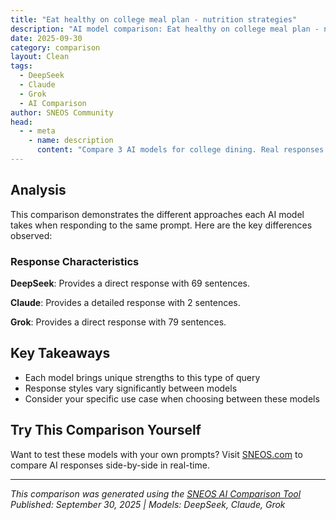 ```yaml
---
title: "Eat healthy on college meal plan - nutrition strategies"
description: "AI model comparison: Eat healthy on college meal plan - nutrition strategies..."
date: 2025-09-30
category: comparison
layout: Clean
tags:
  - DeepSeek
  - Claude
  - Grok
  - AI Comparison
author: SNEOS Community
head:
  - - meta
    - name: description
      content: "Compare 3 AI models for college dining. Real responses from DeepSeek, Claude, Grok with detailed analysis."
---
```


<ChatComparison
  title="Eat healthy on college meal plan - nutrition strategies"
  prompt="Eat healthy on college meal plan - nutrition strategies"
  :responses='{"DeepSeek": "Of course! Eating healthy on a college meal plan is a classic challenge, but it\u0027s absolutely achievable with a little strategy. The key is to learn how to navigate the dining hall like a pro.\n\nHere is a comprehensive guide with practical nutrition strategies for your college meal plan.\n\n### The Golden Rule: The \u0022Healthy Plate\u0022 Method\nVisualize your plate divided into four sections. Aim to fill it like this at most meals:\n* **1/2 Plate: Non-Starchy Vegetables \u0026 Fruits** (Salad, broccoli, carrots, apples, berries)\n* **1/4 Plate: Lean Protein** (Grilled chicken, fish, tofu, beans, lentils)\n* **1/4 Plate: Complex Carbohydrates** (Brown rice, quinoa, whole-wheat pasta, sweet potato)\n\nThis simple model ensures you get a balance of macronutrients and fiber.\n\n---\n\n### Strategy 1: Master the Dining Hall Layout\nTreat the dining hall like a grocery store. Don\u0027t just grab the first thing you see.\n\n* **Do a Lap First:** Before you get a plate, walk through the entire serving area. See what\u0027s available and mentally build your balanced plate.\n* **Identify \u0022Go-To\u0022 Stations:**\n * **The Salad Bar:** Your best friend. Load up on leafy greens, cucumbers, peppers, carrots, and beans. **Beware of high-calorie toppings** like creamy dressings, bacon bits, and croutons.\n * **The Grill:** Often a source of lean protein. Ask for grilled chicken breast, fish, or a burger without the bun.\n * **The Deli/Sandwich Station:** Request whole-wheat bread, load up on veggies, and use mustard or hummus instead of mayo.\n * **The \u0022Home-Style\u0022 Line:** This is often where the less healthy, fried foods are. It\u0027s okay to have some, but don\u0027t make it the base of your meal. Take a small portion and fill the rest of your plate with healthier options.\n\n### Strategy 2: Make Smarter Swaps\nSmall changes add up to big results.\n\n| Instead Of... | Choose This... |\n| :--- | :--- |\n| French Fries / Tater Tots | Baked Potato (go easy on sour cream) or Sweet Potato |\n| Creamy Pasta (Alfredo) | Marinara Sauce on Whole-Wheat Pasta |\n| White Rice / White Bread | Brown Rice, Quinoa, Whole-Wheat Bread |\n| Sugary Cereal | Oatmeal or Cereal with \u003E5g fiber per serving |\n| Fried Chicken / Fish | Grilled, Baked, or Roasted Chicken/Fish |\n| Creamy Soups (Broccoli Cheddar) | Broth-Based Soups (Minestrone, Chicken Noodle) |\n| Soda / Sweetened Juice | Water, Sparkling Water, or Unsweetened Tea |\n\n### Strategy 3: Outsmart the Traps\nCollege dining halls are full of temptations. Have a plan.\n\n* **The All-You-Can-Eat Mentality:** You don\u0027t have to eat everything just because it\u0027s there. Focus on feeling satisfied, not stuffed.\n* **The Dessert Table:** It\u0027s okay to have dessert! The key is portion control. Take a small cookie or a sliver of cake, not a giant brownie. Alternatively, grab a piece of whole fruit.\n* **Liquid Calories:** Sodas, sweetened juices, and fancy coffee drinks are packed with sugar and empty calories. Make water your primary beverage.\n\n### Strategy 4: Smart Supplementing\nYour meal plan doesn\u0027t have to be your only source of food.\n\n* **Keep a Dorm \u0022Pantry\u0022:** Stock a few healthy, non-perishable items for when you need a quick, balanced snack.\n * **Good Options:** Oatmeal packets, nuts \u0026 seeds, whole-grain crackers, peanut butter, canned tuna/chicken, protein bars (check sugar content!), herbal tea, and fruit like apples and bananas.\n* **Take Fruit To-Go:** Most dining halls allow you to take a piece of fruit (apple, banana, orange) with you. This is a perfect snack for between classes.\n\n### Strategy 5: Timing and Hydration\n* **Don\u0027t Skip Meals:** Skipping breakfast or lunch will make you ravenous, leading to poor choices and overeating at the next meal. Try to eat at regular intervals.\n* **Stay Hydrated:** Thirst is often mistaken for hunger. Carry a reusable water bottle and sip throughout the day. Drink a full glass of water before your meal to help you feel fuller faster.\n\n---\n\n### Sample Day on a College Meal Plan\n\n**Breakfast:**\n* Bowl of oatmeal with a sliced banana and a spoonful of peanut butter.\n* OR Scrambled eggs with a side of fruit.\n* Glass of water or unsweetened tea.\n\n**Lunch:**\n* Large salad from the salad bar with mixed greens, chickpeas, cucumbers, and carrots.\n* Grilled chicken breast from the grill station on top of the salad.\n* Dressing on the side (vinaigrette is better than creamy).\n* Side of cottage cheese or a piece of whole fruit.\n\n**Dinner:**\n* **1/2 Plate:** Steamed broccoli and carrots from the veggie station.\n* **1/4 Plate:** Baked salmon or lemon pepper tofu.\n* **1/4 Plate:** Quinoa or brown rice.\n* Small whole-wheat roll on the side.\n\n**Snacks (as needed):**\n* Greek yogurt from the dining hall.\n* Apple with peanut butter from your dorm.\n* Handful of almonds.\n\n### Final Pro-Tips:\n\n* **Listen to Your Body:** Eat when you\u0027re hungry, stop when you\u0027re comfortably full.\n* **It\u0027s About Balance, Not Perfection:** It\u0027s completely fine to have pizza with your friends on a Friday night. The goal is to make healthy choices 80-90% of the time. One \u0022unhealthy\u0022 meal won\u0027t derail your progress.\n* **Ask the Staff:** If you have dietary restrictions or questions about how something is prepared, don\u0027t be afraid to ask the dining hall staff. They are there to help!\n\nYou have the power to make healthy choices in the dining hall. Use these strategies to fuel your body and mind for a successful college experience.", "Claude": "# Eating Healthy on a College Meal Plan\n\n## **Dining Hall Navigation Strategies**\n\n### **Build Balanced Plates**\n- **Fill half your plate** with vegetables and fruits\n- **Quarter protein** (grilled chicken, fish, beans, tofu)\n- **Quarter whole grains** (brown rice, quinoa, whole wheat bread)\n- Add healthy fats (nuts, avocado, olive oil)\n\n### **Smart Station Choices**\n- **Salad bar**: Load up on colorful vegetables, lean proteins, nuts/seeds\n- **Grill station**: Choose grilled over fried options\n- **Stir-fry/made-to-order**: Control ingredients and cooking methods\n- **Soup station**: Broth-based soups with vegetables\n\n## **Meal-Specific Tips**\n\n### **Breakfast**\n- Oatmeal with fruit and nuts\n- Greek yogurt with berries\n- Whole grain toast with peanut butter\n- Eggs with vegetables\n- Avoid sugary cereals and pastries\n\n### **Lunch \u0026 Dinner**\n- Start with salad or vegetable soup\n- Choose grilled, baked, or steamed proteins\n- Opt for roasted or steamed vegetables\n- Select brown rice, quinoa, or sweet potatoes over white starches\n\n## **What to Limit**\n\n### **Minimize These Options**\n- Fried foods (french fries, fried chicken)\n- Sugary drinks and desserts\n- Processed meats (hot dogs, bacon)\n- Cream-based sauces and dressings\n- White bread and refined grains\n\n## **Maximizing Your Meal Plan**\n\n### **Strategic Eating**\n- **Eat regularly** to avoid overeating later\n- **Stay hydrated** with water instead of sugary drinks\n- **Practice portion control** - you can always go back\n- **Eat mindfully** without distractions\n\n### **Supplement When Possible**\n- Keep healthy dorm snacks (nuts, fruit, yogurt)\n- Use any flex dollars for fresh produce\n- Consider a mini-fridge for storing healthy options\n\n## **Special Dietary Needs**\n\n### **Common Accommodations**\n- **Vegetarian/Vegan**: Focus on legumes, nuts, seeds for protein\n- **Gluten-free**: Many dining halls have dedicated stations\n- **Allergies**: Work with dining services for safe options\n- **Cultural preferences**: Most campuses offer diverse cuisines\n\n## **Practical Daily Habits**\n\n### **Before You Go**\n- Check online menus if available\n- Don\u0027t go when extremely hungry\n- Have a plan for balanced choices\n\n### **At the Dining Hall**\n- Survey all options before choosing\n- Ask food service staff about ingredients/preparation\n- Use smaller plates to help with portions\n- Sit down and eat slowly\n\n### **Track Your Success**\n- Notice how different foods make you feel\n- Aim for 5\u002B servings of fruits/vegetables daily\n- Stay consistent rather than perfect\n\n## **Budget-Friendly Health Tips**\n\n- Take advantage of unlimited plans with multiple balanced meals\n- Use all-you-can-eat responsibly by focusing on nutrient-dense foods\n- Pack allowed items (fruit, rolls) for healthy dorm snacks\n- Attend nutrition workshops often offered by dining services\n\nRemember: College dining halls have significantly improved their healthy options in recent years. Focus on making the best choices available rather than stressing about perfection!", "Grok": "Eating healthy on a college meal plan can be challenging due to limited options, time constraints, and budget restrictions, but with some strategic planning, it\u2019s entirely possible to maintain a balanced and nutritious diet. Here are some nutrition strategies to help you make the most of your college meal plan while prioritizing health:\n\n### 1. **Understand Your Meal Plan Options**\n- **Familiarize Yourself with the Dining Hall Menu**: Most colleges provide daily or weekly menus online or at the dining hall. Review these to identify healthier options like grilled proteins, salads, and vegetable sides.\n- **Know the Policies**: Understand how many meals or swipes you get per day/week and if there are options to use points at on-campus cafes or markets for healthier snacks or groceries.\n\n### 2. **Prioritize Balanced Meals**\n- **Follow the Plate Method**: Aim for half your plate to be vegetables or fruits, one-quarter protein (chicken, fish, tofu, beans), and one-quarter whole grains (brown rice, quinoa, whole-wheat bread). This ensures a variety of nutrients.\n- **Limit Fried and Processed Foods**: Dining halls often have tempting options like pizza, burgers, and fries. Save these for occasional treats and focus on grilled, baked, or steamed dishes.\n- **Don\u2019t Skip Meals**: Skipping meals can lead to overeating later or unhealthy snacking. Use your meal plan to ensure you eat regularly.\n\n### 3. **Make Smart Choices at the Dining Hall**\n- **Start with the Salad Bar**: Load up on leafy greens, colorful veggies, and lean proteins like grilled chicken or chickpeas. Use dressings sparingly\u2014opt for olive oil and vinegar or a small amount of a lighter dressing.\n- **Choose Whole Grains**: If available, pick brown rice, whole-grain pasta, or whole-wheat bread over refined options.\n- **Watch Portion Sizes**: Dining halls often serve large portions. Use a smaller plate if possible, and be mindful of overloading on calorie-dense foods.\n- **Customize Your Meals**: Many dining halls allow you to build your own meals (e.g., omelets, sandwiches, or stir-fries). Ask for less cheese, butter, or creamy sauces, and add extra veggies.\n- **Limit Sugary Drinks**: Skip soda and sweetened teas. Opt for water, unsweetened tea, or infuse water with fruit slices for flavor. If milk is available, it\u2019s a great source of calcium and protein.\n\n### 4. **Stock Up on Healthy Snacks**\n- **Use Meal Plan Points for Snacks**: If your meal plan includes points for on-campus stores, buy nutritious options like nuts, yogurt, fruit, or granola bars to keep in your dorm for between meals.\n- **Avoid Junk Food Traps**: It\u2019s easy to grab chips or candy, but these provide empty calories. Keep healthier alternatives handy to avoid impulse snacking.\n\n### 5. **Incorporate Protein and Healthy Fats**\n- **Protein Sources**: Look for lean meats, eggs, fish, tofu, beans, or lentils at the dining hall. Protein helps keep you full and supports muscle repair.\n- **Healthy Fats**: Add avocado (if available), nuts, seeds, or olive oil to meals for sustained energy and brain health. Avoid overloading on creamy dressings or fried foods.\n\n### 6. **Be Mindful of Breakfast**\n- **Avoid Sugary Starts**: Skip sugary cereals, pastries, and syrup-drenched pancakes most days. Instead, choose oatmeal with fruit, yogurt with granola, or eggs with whole-grain toast.\n- **Don\u2019t Skip Breakfast**: A balanced breakfast boosts focus and energy for classes. If you\u2019re in a rush, grab a piece of fruit and a protein bar with your meal plan points.\n\n### 7. **Plan for Vegetarian or Special Diets**\n- **Vegetarian/Vegan Options**: Most dining halls offer plant-based meals. Look for bean dishes, tofu, or veggie stir-fries. Combine plant proteins (like beans and rice) to ensure you get all essential amino acids.\n- **Allergies or Restrictions**: If you have dietary restrictions (gluten-free, lactose-free, etc.), speak with dining services\u2014many colleges can accommodate with alternative options or substitutions.\n\n### 8. **Stay Hydrated**\n- **Carry a Reusable Water Bottle**: Fill up at water fountains or dining hall dispensers. Staying hydrated helps with energy, focus, and appetite control.\n- **Limit Caffeine Overload**: If coffee or energy drinks are part of your routine, don\u2019t overdo it. Too much caffeine can disrupt sleep and increase anxiety.\n\n### 9. **Manage Treats and Social Eating**\n- **Practice Moderation**: It\u2019s fine to enjoy desserts or comfort foods occasionally, but balance them with nutrient-dense choices throughout the day.\n- **Social Dining**: When eating with friends, don\u2019t feel pressured to overeat or choose unhealthy options. Stick to your goals while still enjoying the experience.\n\n### 10. **Supplement with Dorm Cooking (If Allowed)**\n- **Use Meal Plan for Ingredients**: If your plan includes points for markets, buy basics like oats, peanut butter, or canned beans to prepare quick meals in your dorm.\n- **Invest in Simple Tools**: A small microwave, electric kettle, or mini-fridge can help you store and prep healthy foods if dining hall options are limited or you miss a meal.\n\n### 11. **Be Time-Savvy**\n- **Batch Plan Meals**: If you\u2019re busy, use one dining hall visit to grab a meal and a to-go option (if allowed) for later in the day.\n- **Pre-Select Options**: Decide what to eat before arriving at the dining hall to avoid impulsive, less healthy choices.\n\n### 12. **Educate Yourself and Seek Support**\n- **Learn About Nutrition**: Use free campus resources like nutrition workshops or dietitian consultations if available. Many colleges employ dietitians who can help with meal planning.\n- **Join Health-Focused Groups**: Look for student organizations or clubs focused on fitness and wellness for motivation and tips.\n\n### Sample Day on a College Meal Plan\n- **Breakfast**: Oatmeal with berries and a sprinkle of nuts (dining hall); black coffee or water.\n- **Lunch**: Grilled chicken breast, steamed broccoli, and brown rice (dining hall); side salad with light dressing.\n- **Snack**: Apple and a handful of almonds (bought with meal plan points).\n- **Dinner**: Turkey sandwich on whole-grain bread with lettuce, tomato, and mustard, plus a side of fruit (dining hall).\n- **Evening Snack**: Greek yogurt (from campus store using points).\n\n### Common Pitfalls to Avoid\n- **The \u201CFreshman 15\u201D Trap**: Unlimited dining hall access can lead to overeating. Be mindful of portions and frequency of indulgent foods.\n- **Late-Night Eating**: Avoid heavy meals or junk food late at night. If hungry, opt for a light snack like fruit or a small handful of nuts.\n- **Over-Reliance on Convenience**: Pre-packaged or fast food options might be quick, but they\u2019re often high in sodium and unhealthy fats. Balance these with fresh choices.\n\nBy planning ahead, making mindful choices, and utilizing all aspects of your meal plan, you can eat healthily, feel energized, and maintain good nutrition habits throughout your college years. If you\u2019re struggling, don\u2019t hesitate to reach out to campus resources for personalized advice. What specific challenges do you face with your college meal plan? I can tailor further tips if needed!"}' 
  published-date="13:59"
/>

## Analysis

This comparison demonstrates the different approaches each AI model takes when responding to the same prompt. Here are the key differences observed:

### Response Characteristics

**DeepSeek**: Provides a direct response with 69 sentences. 

**Claude**: Provides a detailed response with 2 sentences. 

**Grok**: Provides a direct response with 79 sentences. 

## Key Takeaways

- Each model brings unique strengths to this type of query
- Response styles vary significantly between models
- Consider your specific use case when choosing between these models

## Try This Comparison Yourself

Want to test these models with your own prompts? Visit [SNEOS.com](https://sneos.com) to compare AI responses side-by-side in real-time.

---

*This comparison was generated using the [SNEOS AI Comparison Tool](https://sneos.com)*
*Published: September 30, 2025 | Models: DeepSeek, Claude, Grok*
